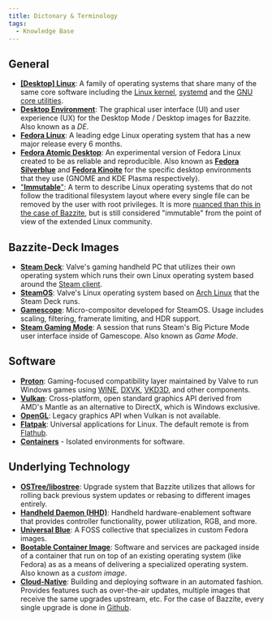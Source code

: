 ```yaml
---
title: Dictonary & Terminology
tags:
  - Knowledge Base
---
```


## General

- **[[Desktop] Linux](https://www.ubuntudocs.com/bdesktop/)**: A family of operating systems that share many of the same core software including the [Linux kernel](https://www.kernel.org/), [systemd](https://systemd.io/) and the [GNU core utilities](https://www.gnu.org/software/coreutils/).
- **[Desktop Environment](https://en.wikipedia.org/wiki/Desktop_environment)**: The graphical user interface (UI) and user experience (UX) for the Desktop Mode / Desktop images for Bazzite. Also known as a *DE*.
- **[Fedora Linux](https://fedoraproject.org/)**: A leading edge Linux operating system that has a new major release every 6 months.
- **[Fedora Atomic Desktop](https://fedoraproject.org/atomic-desktops/)**: An experimental version of Fedora Linux created to be as reliable and reproducible. Also known as **[Fedora Silverblue](https://fedoraproject.org/atomic-desktops/silverblue/)** and **[Fedora Kinoite](https://fedoraproject.org/atomic-desktops/kinoite/)** for the specific desktop environments that they use (GNOME and KDE Plasma respectively).
- ["**Immutable**"](https://blog.verbum.org/2020/08/22/immutable-%E2%86%92-reprovisionable-anti-hysteresis/): A term to describe Linux operating systems that do not follow the traditional filesystem layout where every single file can be removed by the user with root privileges.  It is more [nuanced than this in the case of Bazzite](https://docs.fedoraproject.org/en-US/fedora-silverblue/technical-information/#filesystem-layout), but is still considered "immutable" from the point of view of the extended Linux community.

## Bazzite-Deck Images

- **[Steam Deck](https://store.steampowered.com/steamdeck)**: Valve's gaming handheld PC that utilizes their own operating system which runs their own Linux operating system based around the [Steam client](https://store.steampowered.com/about/download).
- **[SteamOS](https://www.steamdeck.com/en/software)**: Valve's Linux operating system based on [Arch Linux](https://archlinux.org/) that the Steam Deck runs.
- **[Gamescope](https://github.com/ValveSoftware/gamescope)**: Micro-compositor developed for SteamOS.  Usage includes scaling, filtering, framerate limiting, and HDR support.
- **[Steam Gaming Mode](https://github.com/KyleGospo/gamescope-session)**: A session that runs Steam's Big Picture Mode user interface inside of Gamescope.  Also known as *Game Mode*.

## Software

- **[Proton](https://github.com/ValveSoftware/Proton)**: Gaming-focused compatibility layer maintained by Valve to run Windows games using [WINE](https://www.winehq.org/), [DXVK](https://github.com/doitsujin/dxvk), [VKD3D](https://github.com/HansKristian-Work/vkd3d-proton), and other components.
- [**Vulkan**](https://www.vulkan.org/): Cross-platform, open standard graphics API derived from AMD's Mantle as an alternative to DirectX, which is Windows exclusive.
- [**OpenGL**](https://www.opengl.org/): Legacy graphics API when Vulkan is not available.
- **[Flatpak](https://flatpak.org/)**: Universal applications for Linux.  The default remote is from [Flathub](https://www.flathub.org).
- [**Containers**](https://www.redhat.com/en/topics/containers) - Isolated environments for software.

## Underlying Technology

- **[OSTree/libostree](https://ostreedev.github.io/ostree/introduction/)**: Upgrade system that Bazzite utilizes that allows for rolling back previous system updates or rebasing to different images entirely.
- **[Handheld Daemon (HHD)](https://github.com/hhd-dev/hhd)**: Handheld hardware-enablement software that provides controller functionality, power utilization, RGB, and more.
- **[Universal Blue](https://ublue.it)**: A FOSS collective that specializes in custom Fedora images.
- **[Bootable Container Image](https://docs.fedoraproject.org/en-US/bootc/getting-started/)**: Software and services are packaged inside of a container that run on top of an existing operating system (like Fedora) as as a means of delivering a specialized operating system.  Also known as a *custom image*.
- **[Cloud-Native](https://aws.amazon.com/what-is/cloud-native/)**: Building and deploying software in an automated fashion. Provides features such as over-the-air updates, multiple images that receive the same upgrades upstream, etc.  For the case of Bazzite, every single upgrade is done in [Github](https://github.com/ublue-os/bazzite/).
